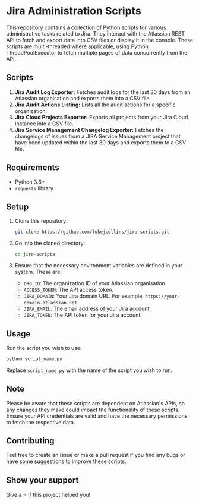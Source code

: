 # Jira Administration Scripts

This repository contains a collection of Python scripts for various administrative tasks related to Jira. They interact with the Atlassian REST API to fetch and export data into CSV files or display it in the console. These scripts are multi-threaded where applicable, using Python ThreadPoolExecutor to fetch multiple pages of data concurrently from the API.

## Scripts

1. **Jira Audit Log Exporter:** Fetches audit logs for the last 30 days from an Atlassian organisation and exports them into a CSV file.
2. **Jira Audit Actions Listing:** Lists all the audit actions for a specific organization.
3. **Jira Cloud Projects Exporter:** Exports all projects from your Jira Cloud instance into a CSV file.
4. **Jira Service Management Changelog Exporter:** Fetches the changelogs of issues from a JIRA Service Management project that have been updated within the last 30 days and exports them to a CSV file.

## Requirements

- Python 3.6+
- `requests` library

## Setup

1. Clone this repository:
    ```bash
    git clone https://github.com/lukejcollins/jira-scripts.git
    ```
2. Go into the cloned directory:
    ```bash
    cd jira-scripts
    ```
3. Ensure that the necessary environment variables are defined in your system. These are:

    - `ORG_ID`: The organization ID of your Atlassian organisation.
    - `ACCESS_TOKEN`: The API access token.
    - `JIRA_DOMAIN`: Your Jira domain URL. For example, `https://your-domain.atlassian.net`.
    - `JIRA_EMAIL`: The email address of your Jira account.
    - `JIRA_TOKEN`: The API token for your Jira account.

## Usage

Run the script you wish to use:
```bash
python script_name.py
```
Replace `script_name.py` with the name of the script you wish to run. 

## Note

Please be aware that these scripts are dependent on Atlassian's APIs, so any changes they make could impact the functionality of these scripts. Ensure your API credentials are valid and have the necessary permissions to fetch the respective data.

## Contributing

Feel free to create an issue or make a pull request if you find any bugs or have some suggestions to improve these scripts.

## Show your support

Give a ⭐️ if this project helped you!
